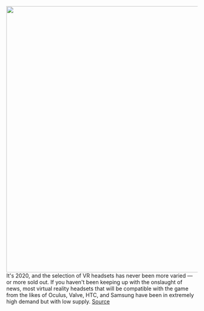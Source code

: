 <img src='https://cdn.vox-cdn.com/thumbor/ZYRa0bwl-nu85RqKThXMJjV8klA=/0x0:3840x2160/1200x800/filters:focal(1167x826:1781x1440)/cdn.vox-cdn.com/uploads/chorus_image/image/66530385/half_life_alyx_vr_004.0.jpg' width='700px' /><br/>
It's 2020, and the selection of VR headsets has never been more varied — or more sold out. If you haven't been keeping up with the onslaught of news, most virtual reality headsets that will be compatible with the game from the likes of Oculus, Valve, HTC, and Samsung have been in extremely high demand but with low supply.
<a href='https://www.theverge.com/2020/3/20/21177442/half-life-alyx-vr-headset-compatible-valve-oculus-rift-quest-htc-steamvr-available'> Source <a/>
